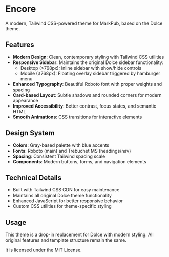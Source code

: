 # Encore

A modern, Tailwind CSS-powered theme for MarkPub, based on the Dolce theme.

## Features

- **Modern Design**: Clean, contemporary styling with Tailwind CSS utilities
- **Responsive Sidebar**: Maintains the original Dolce sidebar functionality:
  - Desktop (>768px): Inline sidebar with show/hide controls
  - Mobile (≤768px): Floating overlay sidebar triggered by hamburger menu
- **Enhanced Typography**: Beautiful Roboto font with proper weights and spacing
- **Card-based Layout**: Subtle shadows and rounded corners for modern appearance
- **Improved Accessibility**: Better contrast, focus states, and semantic HTML
- **Smooth Animations**: CSS transitions for interactive elements

## Design System

- **Colors**: Gray-based palette with blue accents
- **Fonts**: Roboto (main) and Trebuchet MS (headings/nav)
- **Spacing**: Consistent Tailwind spacing scale
- **Components**: Modern buttons, forms, and navigation elements

## Technical Details

- Built with Tailwind CSS CDN for easy maintenance
- Maintains all original Dolce theme functionality
- Enhanced JavaScript for better responsive behavior
- Custom CSS utilities for theme-specific styling

## Usage

This theme is a drop-in replacement for Dolce with modern styling. All original features and template structure remain the same.

It is licensed under the MIT License.
